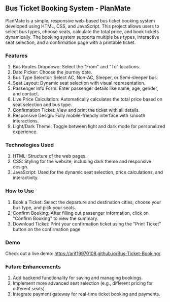 ## Bus Ticket Booking System - PlanMate

PlanMate is a simple, responsive web-based bus ticket booking system developed using HTML, CSS, and JavaScript. This project allows users to select bus types, choose seats, calculate the total price, and book tickets dynamically. The booking system supports multiple bus types, interactive seat selection, and a confirmation page with a printable ticket.

### Features
1. Bus Routes Dropdown: Select the "From" and "To" locations.
2. Date Picker: Choose the journey date.
3. Bus Type Selector: Select AC, Non-AC, Sleeper, or Semi-sleeper bus.
4. Seat Layout: Dynamic seat selection with visual representation.
5. Passenger Info Form: Enter passenger details like name, age, gender, and contact.
6. Live Price Calculation: Automatically calculates the total price based on seat selection and bus type.
7. Confirmation Ticket: View and print the ticket with all details.
8. Responsive Design: Fully mobile-friendly interface with smooth interactions.
9. Light/Dark Theme: Toggle between light and dark mode for personalized experience.

### Technologies Used
1. HTML: Structure of the web pages.
2. CSS: Styling for the website, including dark theme and responsive design.
3. JavaScript: Used for the dynamic seat selection, price calculations, and interactivity.

### How to Use
1. Book a Ticket: Select the departure and destination cities, choose your bus type, and pick your seats.
2. Confirm Booking: After filling out passenger information, click on "Confirm Booking" to view the summary.
3. Download Ticket: Print your confirmation ticket using the "Print Ticket" button on the confirmation page

### Demo
Check out a live demo: https://arif19970108.github.io/Bus-Ticket-Booking/

### Future Enhancements
1. Add backend functionality for saving and managing bookings.
2. Implement more advanced seat selection (e.g., different pricing for different seats).
3. Integrate payment gateway for real-time ticket booking and payments.
